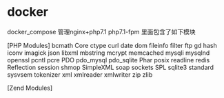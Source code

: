 # docker
docker_compose 管理nginx+php7.1
php7.1-fpm 里面包含了如下模块

[PHP Modules]
bcmath
Core
ctype
curl
date
dom
fileinfo
filter
ftp
gd
hash
iconv
imagick
json
libxml
mbstring
mcrypt
memcached
mysqli
mysqlnd
openssl
pcntl
pcre
PDO
pdo_mysql
pdo_sqlite
Phar
posix
readline
redis
Reflection
session
shmop
SimpleXML
soap
sockets
SPL
sqlite3
standard
sysvsem
tokenizer
xml
xmlreader
xmlwriter
zip
zlib

[Zend Modules]
